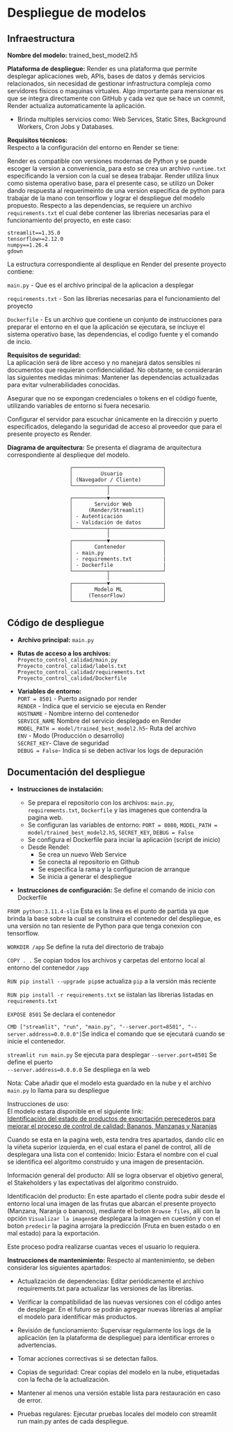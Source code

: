 # Despliegue de modelos

## Infraestructura

**Nombre del modelo:** trained_best_model2.h5  
  
**Plataforma de despliegue:** Render es una plataforma que permite desplegar aplicaciones web, APIs, bases de datos y demás servicios relacionados, sin necesidad de gestionar infrastructura compleja como servidores físicos o maquinas virtuales.  Algo importante para mensionar es que se integra directamente con GitHub y cada vez que se hace un commit, Render actualiza automaticamente la aplicación.  
  
  - Brinda multiples servicios como: Web Services, Static Sites, Background Workers, Cron Jobs y Databases. 
  
**Requisitos técnicos:**  
Respecto a la configuración del entorno en Render se tiene:  
  
Render es compatible con versiones modernas de Python y se puede escoger la version a conveniencia, para esto se crea un archivo `runtime.txt` especificando la version con la cual se desea trabajar. Render utiliza linux como sistema operativo base, para el presente caso, se utilizo un Doker dando respuesta al requerimeinto de una version especifica de python para trabajar de la mano con tensorflow y lograr el despliegue del modelo propuesto. Respecto a las dependencias, se requiere un archivo `requirements.txt` el cual debe contener las librerias necesarias para el funcionamiento del proyecto, en este caso: 
  
`streamlit==1.35.0`  
`tensorflow>=2.12.0`  
`numpy==1.26.4`  
`gdown`  

La estructura correspondiente al desplique en Render del presente proyecto contiene: 

`main.py` - Que es el archivo principal de la aplicacion a desplegar  
  
`requirements.txt` - Son las librerias necesarias para el funcionamiento del proyecto  
  
`Dockerfile` - Es un archivo que contiene un conjunto de instrucciones para preparar el entorno en el que la aplicación se ejecutara, se incluye el sistema operativo base, las dependencias, el codigo fuente y el comando de incio.  
 
**Requisitos de seguridad:**  
La aplicación será de libre acceso y no manejará datos sensibles ni documentos que requieran confidencialidad. No obstante, se considerarán las siguientes medidas mínimas:
Mantener las dependencias actualizadas para evitar vulnerabilidades conocidas.

Asegurar que no se expongan credenciales o tokens en el código fuente, utilizando variables de entorno si fuera necesario.

Configurar el servidor para escuchar únicamente en la dirección y puerto especificados, delegando la seguridad de acceso al proveedor que para el presente proyecto es Render.  

  
**Diagrama de arquitectura:** Se presenta el diagrama de arquitectura correspondiente al desplieque del modelo.
```
                    ┌─────────────────────────────┐
                    │         Usuario             │
                    │ (Navegador / Cliente)       │
                    └───────────┬─────────────────┘
                                │
                    ┌───────────▼─────────────────┐
                    │       Servidor Web          │
                    │     (Render/Streamlit)      │
                    │ - Autenticación             │
                    │ - Validación de datos       │
                    └───────────┬─────────────────┘
                                │
                    ┌───────────▼─────────────────┐
                    │       Contenedor            │
                    │ - main.py                   │
                    │ - requirements.txt          |
                    │ - Dockerfile                |
                    └───────────┬─────────────────┘
                                │
                    ┌───────────▼─────────────────┐
                    │       Modelo ML             │
                    │     (TensorFlow)            │
                    └─────────────────────────────┘
```

## Código de despliegue

- **Archivo principal:** `main.py`
  
- **Rutas de acceso a los archivos:**  
`Proyecto_control_calidad/main.py`  
`Proyecto_control_calidad/labels.txt`  
`Proyecto_control_calidad/requirements.txt`  
`Proyecto_control_calidad/Dockerfile`


- **Variables de entorno:**  
`PORT = 8501` - Puerto asignado por render  
`RENDER` - Indica que el servicio se ejecuta en Render  
`HOSTNAME` - Nombre interno del contenedor  
`SERVICE_NAME`  Nombre del servicio desplegado en Render  
`MODEL_PATH = model/trained_best_model2.h5`- Ruta del archivo  
`ENV` - Modo (Producción o desarrollo)  
`SECRET_KEY`- Clave de seguridad  
`DEBUG = False`- Indica si se deben activar los logs de depuración

  
## Documentación del despliegue

- **Instrucciones de instalación:**
  - Se prepara el repositorio con los archivos: `main.py`, `requirements.txt`, `Dockerfile` y las imagenes que contendra la pagina web.  
  - Se configuran las variables de entorno: `PORT = 8080`, `MODEL_PATH = model/trained_best_model2.h5`, `SECRET_KEY`, `DEBUG = False`  
  - Se configura el Dockerfile para inciar la aplicación (script de inicio)  
  - Desde Rendel:  
    - Se crea un nuevo Web Service  
    - Se conecta al repositorio en Github  
    - Se especifica la rama y la configuracion de arranque  
    - Se inicia a generar el despliegue  
      
- **Instrucciones de configuración:**
Se define el comando de inicio con Dockerfile
  
`FROM python:3.11.4-slim` Esta es la linea es el punto de partida ya que brinda la base sobre la cual se construira el contenedor del despliegue, es una versión no tan resiente de Python para que tenga conexion con tensorflow.
  
`WORKDIR /app` Se define la ruta del directorio de trabajo  

`COPY . .` Se copian todos los archivos y carpetas del entorno local al entorno del contenedor `/app`  

`RUN pip install --upgrade pip`se actualiza `pip` a la versión más reciente  

`RUN pip install -r requirements.txt` se iistalan las librerias listadas en `requirements.txt`  

`EXPOSE 8501` Se declara el contenedor  

`CMD ["streamlit", "run", "main.py", "--server.port=8501", "--server.address=0.0.0.0"]`Se indica el comando que se ejecutará cuando se inicie el contenedor. 

`streamlit run main.py` Se ejecuta para desplegar
`--server.port=8501` Se define el puerto  
`--server.address=0.0.0.0` Se despliega en la web  

Nota: Cabe añadir que el modelo esta guardado en la nube y el archivo `main.py` lo llama para su despliegue
  
Instrucciones de uso:  
El modelo estara disponible en el siguiente link:  
[Identificación del estado de productos de exportación perecederos para mejorar el proceso de control de calidad: Bananos, Manzanas y Naranjas](https://proyecto-control-calidad-1.onrender.com)  

Cuando se esta en la pagina web, esta tendra tres apartados, dando clic en la viñeta superior izquierda, en el cual estara el panel de control, allí de desplegara una lista con el contenido:
Inicio: Estara el nombre con el cual se identifica eel algoritmo construido y una imagen de presentación.  
  
Información general del producto: Allí se logra observar el objetivo general, el Stakeholders y las expectativas del algoritmo construido.  

Identificación del producto: En este apartado el cliente podra subir desde el entorno local una imagen de las frutas que abarcan el presente proyecto (Manzana, Naranja o bananos), mediante el boton `Browse files`, allí con la opción `Visualizar la imagen`se desplegara la imagen en cuestión y con el boton `predecir` la pagina arrojara la predicción (Fruta en buen estado o en mal estado) para la exportación. 

Este proceso podra realizarse cuantas veces el usuario lo requiera. 

**Instrucciones de mantenimiento:**
Respecto al mantenimiento, se deben considerar los siguientes apartados:

- Actualización de dependencias:
Editar periódicamente el archivo requirements.txt para actualizar las versiones de las librerías.

- Verificar la compatibilidad de las nuevas versiones con el código antes de desplegar. En el futuro se podrán agregar nuevas librerías al ampliar el modelo para identificar más productos.

- Revisión de funcionamiento: Supervisar regularmente los logs de la aplicación (en la plataforma de despliegue) para identificar errores o advertencias.

- Tomar acciones correctivas si se detectan fallos.

- Copias de seguridad: Crear copias del modelo en la nube, etiquetadas con la fecha de la actualización.

- Mantener al menos una versión estable lista para restauración en caso de error.

- Pruebas regulares: Ejecutar pruebas locales del modelo con streamlit run main.py antes de cada despliegue.



